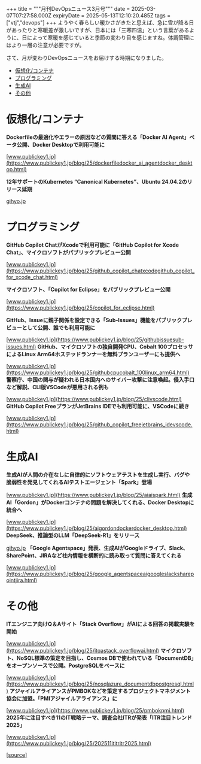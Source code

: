 +++
title = """月刊DevOpsニュース3月号"""
date = 2025-03-07T07:27:58.000Z
expiryDate = 2025-05-13T12:10:20.485Z
tags = ["vtj","devops"]
+++
ようやく春らしい暖かさがきたと思えば、急に雪が降る日があったりと寒暖差が激しいですが、日本には「三寒四温」という言葉があるように、日によって寒暖を感じていると季節の変わり目を感じますね。体調管理にはより一層の注意が必要ですが。

さて、月が変わりDevOpsニュースをお届けする時期になりました。

*   [仮想化/コンテナ](#仮想化コンテナ)
*   [プログラミング](#プログラミング)
*   [生成AI](#生成AI)
*   [その他](#その他)

仮想化/コンテナ
========

**Dockerfileの最適化やエラーの原因などの質問に答える「Docker AI Agent」ベータ公開、Docker Desktopで利用可能に**

[www.publickey1.jp](https://www.publickey1.jp/blog/25/dockerfiledocker_ai_agentdocker_desktop.html)

**12年サポートのKubernetes “Canonical Kubernetes”⁠⁠、Ubuntu 24.04.2のリリース延期**

[gihyo.jp](https://gihyo.jp/admin/clip/01/ubuntu-topics/202502/14?utm_source=feed)

プログラミング
=======

**GitHub Copilot ChatがXcodeで利用可能に「GitHub Copilot for Xcode Chat」、マイクロソフトがパブリックプレビュー公開**

[www.publickey1.jp](https://www.publickey1.jp/blog/25/github_copilot_chatxcodegithub_copilot_for_xcode_chat.html)

**マイクロソフト、「Copilot for Eclipse」をパブリックプレビュー公開**

[www.publickey1.jp](https://www.publickey1.jp/blog/25/copilot_for_eclipse.html)

**GitHub、Issueに親子関係を設定できる「Sub-Issues」機能をパブリックプレビューとして公開、誰でも利用可能に**

[www.publickey1.jp](https://www.publickey1.jp/blog/25/githubissuesub-issues.html) **GitHub、マイクロソフトの独自開発CPU、Cobalt 100プロセッサによるLinux Arm64ホステッドランナーを無料プランユーザーにも提供へ**

[www.publickey1.jp](https://www.publickey1.jp/blog/25/githubcpucobalt_100linux_arm64.html) **警察庁、中国の関与が疑われる日本国内へのサイバー攻撃に注意喚起。侵入手口など解説、CLI版VSCodeが悪用される例も**

[www.publickey1.jp](https://www.publickey1.jp/blog/25/clivscode.html) **GitHub Copilot FreeプランがJetBrains IDEでも利用可能に、VSCodeに続き**

[www.publickey1.jp](https://www.publickey1.jp/blog/25/github_copilot_freejetbrains_idevscode.html)

生成AI
====

**生成AIが人間の介在なしに自律的にソフトウェアテストを生成し実行、バグや脆弱性を発見してくれるAIテストエージェント「Spark」登場**

[www.publickey1.jp](https://www.publickey1.jp/blog/25/aiaispark.html) **生成AI「Gordon」がDockerコンテナの問題を解決してくれる、Docker Desktopに統合へ**

[www.publickey1.jp](https://www.publickey1.jp/blog/25/aigordondockerdocker_desktop.html) **DeepSeek⁠⁠、推論型のLLM「DeepSeek-R1」をリリース**

[gihyo.jp](https://gihyo.jp/article/2025/01/deepseek-r1?utm_source=feed) **「Google Agentspace」発表、生成AIがGoogleドライブ、Slack、SharePoint、JIRAなど社内情報を横断的に読み取って質問に答えてくれる**

[www.publickey1.jp](https://www.publickey1.jp/blog/25/google_agentspaceaigoogleslacksharepointjira.html)

その他
===

**ITエンジニア向けQ＆Aサイト「Stack Overflow」がAIによる回答の掲載実験を開始**

[www.publickey1.jp](https://www.publickey1.jp/blog/25/itqastack_overflowai.html) **マイクロソフト、NoSQL標準の策定を目指し、Cosmos DBで使われている「DocumentDB」をオープンソースで公開。PostgreSQLをベースに**

[www.publickey1.jp](https://www.publickey1.jp/blog/25/nosqlazure_documentdbpostgresql.html) **アジャイルアライアンスがPMBOKなどを策定するプロジェクトマネジメント協会に加盟。「PMIアジャイルアライアンス」に**

[www.publickey1.jp](https://www.publickey1.jp/blog/25/pmbokpmi.html) **2025年に注目すべき11のIT戦略テーマ、調査会社ITRが発表「ITR注目トレンド2025」**

[www.publickey1.jp](https://www.publickey1.jp/blog/25/202511ititritr2025.html)

[[source]](https://devops-blog.virtualtech.jp/entry/20250307/1741332478)
